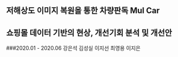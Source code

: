 ## 저해상도 이미지 복원을 통한 차량판독 Mul Car
## 쇼핑몰 데이터 기반의 현상, 개선기회 분석 및 개선안
###2020.01 - 2020.06 강은석 김성실 이지선 최영용 이지은
